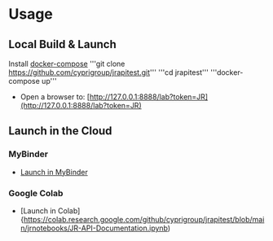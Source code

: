# Usage

## Local Build & Launch

Install [docker-compose](https://docs.docker.com/compose/install/)
'''git clone https://github.com/cyprigroup/jrapitest.git'''
'''cd jrapitest'''
'''docker-compose up'''
- Open a browser to: [http://127.0.0.1:8888/lab?token=JR](http://127.0.0.1:8888/lab?token=JR)

## Launch in the Cloud

### MyBinder

- [Launch in MyBinder](https://mybinder.org/v2/gh/cyprigroup/jrapitest/main)

### Google Colab

- [Launch in Colab]{https://colab.research.google.com/github/cyprigroup/jrapitest/blob/main/jrnotebooks/JR-API-Documentation.ipynb)
